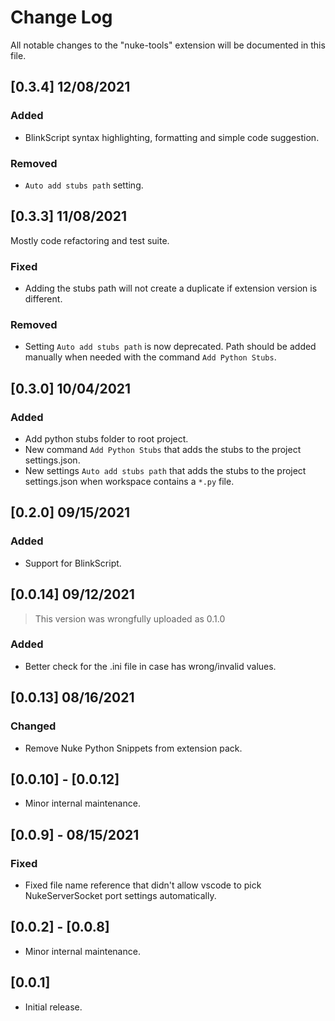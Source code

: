 # Change Log

All notable changes to the "nuke-tools" extension will be documented in this file.

## [0.3.4] 12/08/2021

### Added

- BlinkScript syntax highlighting, formatting and simple code suggestion.

### Removed

- `Auto add stubs path` setting.

## [0.3.3] 11/08/2021

Mostly code refactoring and test suite.

### Fixed

- Adding the stubs path will not create a duplicate if extension version is different.

### Removed

- Setting `Auto add stubs path` is now deprecated. Path should be added manually when needed with the command `Add Python Stubs`.

## [0.3.0] 10/04/2021

### Added

- Add python stubs folder to root project.
- New command `Add Python Stubs` that adds the stubs to the project settings.json.
- New settings `Auto add stubs path` that adds the stubs to the project settings.json when workspace contains a `*.py` file.

## [0.2.0] 09/15/2021

### Added

- Support for BlinkScript.

## [0.0.14] 09/12/2021

> This version was wrongfully uploaded as 0.1.0

### Added

- Better check for the .ini file in case has wrong/invalid values.

## [0.0.13] 08/16/2021

### Changed

- Remove Nuke Python Snippets from extension pack.

## [0.0.10] - [0.0.12]

- Minor internal maintenance.

## [0.0.9] - 08/15/2021

### Fixed

- Fixed file name reference that didn't allow vscode to pick NukeServerSocket port settings automatically.

## [0.0.2] - [0.0.8]

- Minor internal maintenance.

## [0.0.1]

- Initial release.
